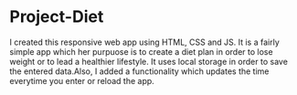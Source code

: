 # Project-Diet
I created this responsive web app using HTML, CSS and JS. It is a fairly simple app which her purpuose is to create a diet plan in order to lose weight or to lead a healthier lifestyle. It uses local storage in order to save the entered data.Also, I added a functionality which updates the time everytime you enter or reload the app.
